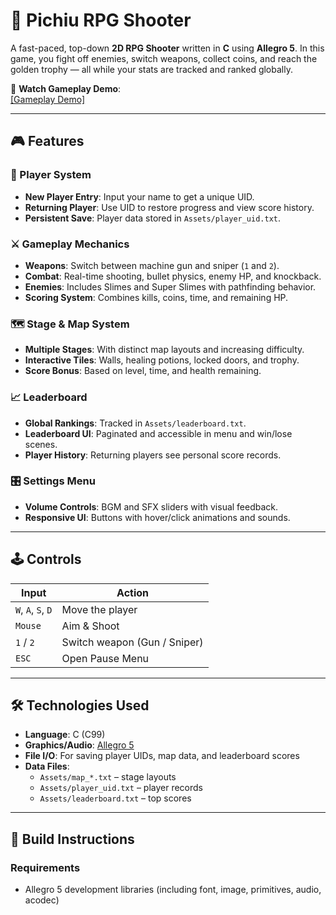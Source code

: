 # 🐼 Pichiu RPG Shooter

A fast-paced, top-down **2D RPG Shooter** written in **C** using **Allegro 5**. In this game, you fight off enemies, switch weapons, collect coins, and reach the golden trophy — all while your stats are tracked and ranked globally.

🎥 **Watch Gameplay Demo**:  
[[Gameplay Demo]](https://youtu.be/fWRezf_m-Uc)

---

## 🎮 Features

### 🔐 Player System
- **New Player Entry**: Input your name to get a unique UID.
- **Returning Player**: Use UID to restore progress and view score history.
- **Persistent Save**: Player data stored in `Assets/player_uid.txt`.

### ⚔️ Gameplay Mechanics
- **Weapons**: Switch between machine gun and sniper (`1` and `2`).
- **Combat**: Real-time shooting, bullet physics, enemy HP, and knockback.
- **Enemies**: Includes Slimes and Super Slimes with pathfinding behavior.
- **Scoring System**: Combines kills, coins, time, and remaining HP.

### 🗺️ Stage & Map System
- **Multiple Stages**: With distinct map layouts and increasing difficulty.
- **Interactive Tiles**: Walls, healing potions, locked doors, and trophy.
- **Score Bonus**: Based on level, time, and health remaining.

### 📈 Leaderboard
- **Global Rankings**: Tracked in `Assets/leaderboard.txt`.
- **Leaderboard UI**: Paginated and accessible in menu and win/lose scenes.
- **Player History**: Returning players see personal score records.

### 🎛️ Settings Menu
- **Volume Controls**: BGM and SFX sliders with visual feedback.
- **Responsive UI**: Buttons with hover/click animations and sounds.

---

## 🕹️ Controls

| Input         | Action                         |
|---------------|--------------------------------|
| `W`, `A`, `S`, `D` | Move the player             |
| `Mouse`       | Aim & Shoot                    |
| `1` / `2`     | Switch weapon (Gun / Sniper)   |
| `ESC`         | Open Pause Menu                |

---

## 🛠️ Technologies Used

- **Language**: C (C99)
- **Graphics/Audio**: [Allegro 5](https://liballeg.org/)
- **File I/O**: For saving player UIDs, map data, and leaderboard scores
- **Data Files**:
  - `Assets/map_*.txt` – stage layouts
  - `Assets/player_uid.txt` – player records
  - `Assets/leaderboard.txt` – top scores

---

## 🧪 Build Instructions

### Requirements
- Allegro 5 development libraries (including font, image, primitives, audio, acodec)
